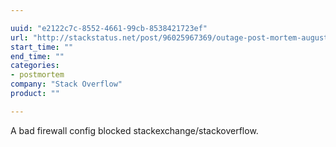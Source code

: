 ```yaml
---

uuid: "e2122c7c-8552-4661-99cb-8538421723ef"
url: "http://stackstatus.net/post/96025967369/outage-post-mortem-august-25th-2014"
start_time: ""
end_time: ""
categories:
- postmortem
company: "Stack Overflow"
product: ""

---
```


A bad firewall config blocked stackexchange/stackoverflow.
